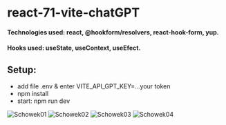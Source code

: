 # react-71-vite-chatGPT

#### Technologies used: react, @hookform/resolvers, react-hook-form, yup.
#### Hooks used: useState, useContext, useEfect.
## Setup:
* add file .env & enter VITE_API_GPT_KEY=...your token
* npm install
* start: npm run dev


![Schowek01](https://user-images.githubusercontent.com/61388692/229932189-5be46702-a1af-4cb6-a610-b96590a7edfa.png)
![Schowek02](https://user-images.githubusercontent.com/61388692/229932239-033c6c9c-631a-4630-8b00-9a8ca74878f0.png)
![Schowek03](https://user-images.githubusercontent.com/61388692/229932268-36b6cb57-762e-4f4e-b9a5-81f4dfd3e8da.png)
![Schowek04](https://user-images.githubusercontent.com/61388692/229932295-026f14f6-abf8-433f-8bdf-ba44a6a2a883.png)
